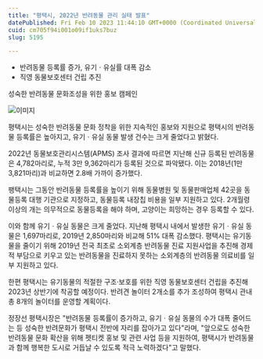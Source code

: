 ```yaml
---
title: "평택시, 2022년 반려동물 관리 실태 발표"
datePublished: Fri Feb 10 2023 11:44:10 GMT+0000 (Coordinated Universal Time)
cuid: cm705f94i001o09if1uks7buz
slug: 5195

---
```



- 반려동물 등록률 증가, 유기ㆍ유실률 대폭 감소
- 직영 동물보호센터 건립 추진

성숙한 반려동물 문화조성을 위한 홍보 캠페인

![이미지](https://cdn.hashnode.com/res/hashnode/image/upload/v1739258194524/5ccc92c0-2149-475d-b8cd-636509e10193.jpeg)

평택시는 성숙한 반려동물 문화 정착을 위한 지속적인 홍보와 지원으로 평택시의 반려동물 등록률은 높아지고, 유기ㆍ유실 동물 발생 건수는 크게 줄었다고 밝혔다.

2022년 동물보호관리시스템(APMS) 조사 결과에 따르면 지난해 신규 등록된 반려동물은 4,782마리로, 누적 3만 9,362마리가 등록된 것으로 파악됐다. 이는 2018년(1만 3,821마리)과 비교하면 2.8배 가까이 증가했다.

팽택시는 그동안 반려동물 등록률을 높이기 위해 동물병원 및 동물판매업체 42곳을 동물등록 대행 기관으로 지정하고, 동물등록 내장칩 비용을 일부 지원하고 있다. 2개월령 이상의 개는 의무적으로 동물등록을 해야 하며, 고양이는 희망하는 경우 등록할 수 있다.

이와 함께 유기ㆍ유실 동물은 크게 줄었다. 지난해 평택시 내에서 발생한 유기ㆍ유실 동물은 1,697마리로, 2019년 2,850마리와 비교해 51% 대폭 감소했다. 평택시는 유기동물을 줄이기 위해 2019년 전국 최초로 소외계층 반려동물 진료 지원사업을 추진해 경제적 부담으로 키우고 있는 반려동물을 진료하지 못하는 소외계층의 반려동물 의료비를 일부 지원하고 있다.

한편 평택시는 유기동물의 적절한 구조·보호를 위한 직영 동물보호센터 건립을 추진해 2023년 상반기에 착공할 예정이다. 반려견 놀이터 2개소를 추가 조성하여 평택시 관내 총 8개의 놀이터를 운영할 계획이다.

정장선 평택시장은 "반려동물 등록률이 증가하고, 유기ㆍ유실 동물의 수가 대폭 줄어드는 등 성숙한 반려문화가 평택시 전반에 자리를 잡아가고 있다"라며, "앞으로도 성숙한 반려동물 문화 확산을 위해 펫티켓 홍보 및 관련 사업 등을 지원하여, 평택시가 반려동물과 함께 행복한 도시로 거듭날 수 있도록 적극 노력하겠다"고 말했다.